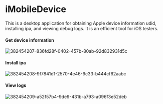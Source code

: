 # iMobileDevice
This is a desktop application for obtaining Apple device information udid, installing ipa, and viewing debug logs. It is an efficient tool for iOS testers.
#### Get device information
![382454207-836fd28f-0402-457b-80ab-92d832931d5c](https://github.com/user-attachments/assets/5b1b7f62-1265-412c-a9ff-936ab341e65e)
#### Install ipa
![382454208-9f7841d1-2570-4e46-9c33-b444cf62aabc](https://github.com/user-attachments/assets/8e086247-fa73-4858-88fe-59c67ebf3156)
#### View logs
![382454209-a52f57b4-9de9-431b-a793-a096f3e52deb](https://github.com/user-attachments/assets/bdea62ca-af23-443e-8546-49033613bc3f)
